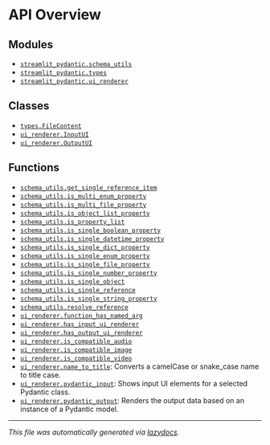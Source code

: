 <!-- markdownlint-disable -->

# API Overview

## Modules

- [`streamlit_pydantic.schema_utils`](./streamlit_pydantic.schema_utils.md#module-streamlit_pydanticschema_utils)
- [`streamlit_pydantic.types`](./streamlit_pydantic.types.md#module-streamlit_pydantictypes)
- [`streamlit_pydantic.ui_renderer`](./streamlit_pydantic.ui_renderer.md#module-streamlit_pydanticui_renderer)

## Classes

- [`types.FileContent`](./streamlit_pydantic.types.md#class-filecontent)
- [`ui_renderer.InputUI`](./streamlit_pydantic.ui_renderer.md#class-inputui)
- [`ui_renderer.OutputUI`](./streamlit_pydantic.ui_renderer.md#class-outputui)

## Functions

- [`schema_utils.get_single_reference_item`](./streamlit_pydantic.schema_utils.md#function-get_single_reference_item)
- [`schema_utils.is_multi_enum_property`](./streamlit_pydantic.schema_utils.md#function-is_multi_enum_property)
- [`schema_utils.is_multi_file_property`](./streamlit_pydantic.schema_utils.md#function-is_multi_file_property)
- [`schema_utils.is_object_list_property`](./streamlit_pydantic.schema_utils.md#function-is_object_list_property)
- [`schema_utils.is_property_list`](./streamlit_pydantic.schema_utils.md#function-is_property_list)
- [`schema_utils.is_single_boolean_property`](./streamlit_pydantic.schema_utils.md#function-is_single_boolean_property)
- [`schema_utils.is_single_datetime_property`](./streamlit_pydantic.schema_utils.md#function-is_single_datetime_property)
- [`schema_utils.is_single_dict_property`](./streamlit_pydantic.schema_utils.md#function-is_single_dict_property)
- [`schema_utils.is_single_enum_property`](./streamlit_pydantic.schema_utils.md#function-is_single_enum_property)
- [`schema_utils.is_single_file_property`](./streamlit_pydantic.schema_utils.md#function-is_single_file_property)
- [`schema_utils.is_single_number_property`](./streamlit_pydantic.schema_utils.md#function-is_single_number_property)
- [`schema_utils.is_single_object`](./streamlit_pydantic.schema_utils.md#function-is_single_object)
- [`schema_utils.is_single_reference`](./streamlit_pydantic.schema_utils.md#function-is_single_reference)
- [`schema_utils.is_single_string_property`](./streamlit_pydantic.schema_utils.md#function-is_single_string_property)
- [`schema_utils.resolve_reference`](./streamlit_pydantic.schema_utils.md#function-resolve_reference)
- [`ui_renderer.function_has_named_arg`](./streamlit_pydantic.ui_renderer.md#function-function_has_named_arg)
- [`ui_renderer.has_input_ui_renderer`](./streamlit_pydantic.ui_renderer.md#function-has_input_ui_renderer)
- [`ui_renderer.has_output_ui_renderer`](./streamlit_pydantic.ui_renderer.md#function-has_output_ui_renderer)
- [`ui_renderer.is_compatible_audio`](./streamlit_pydantic.ui_renderer.md#function-is_compatible_audio)
- [`ui_renderer.is_compatible_image`](./streamlit_pydantic.ui_renderer.md#function-is_compatible_image)
- [`ui_renderer.is_compatible_video`](./streamlit_pydantic.ui_renderer.md#function-is_compatible_video)
- [`ui_renderer.name_to_title`](./streamlit_pydantic.ui_renderer.md#function-name_to_title): Converts a camelCase or snake_case name to title case.
- [`ui_renderer.pydantic_input`](./streamlit_pydantic.ui_renderer.md#function-pydantic_input): Shows input UI elements for a selected Pydantic class.
- [`ui_renderer.pydantic_output`](./streamlit_pydantic.ui_renderer.md#function-pydantic_output): Renders the output data based on an instance of a Pydantic model.


---

_This file was automatically generated via [lazydocs](https://github.com/ml-tooling/lazydocs)._
